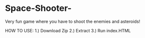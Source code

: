 # Space-Shooter-
Very fun game where you have to shoot the enemies and asteroids! 

HOW TO USE:
1.) Download Zip
2.) Extract
3.) Run index.HTML
